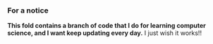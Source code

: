 ### For a notice 
**This fold contains a branch of code that I do for learning computer science, and I want keep updating every day.**
I just wish it works!!
